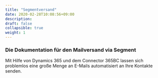 ```yaml
---
title: "Segmentversand"
date: 2020-02-28T10:08:56+09:00
description: 
draft: false
collapsible: true
weight: 1
---
```


### Die Dokumentation für den Mailversand via Segment

Mit Hilfe von Dynamics 365 und dem Connector 365BC lassen sich problemlos eine große Menge an E-Mails automatisiert an Ihre Kontakte senden.
